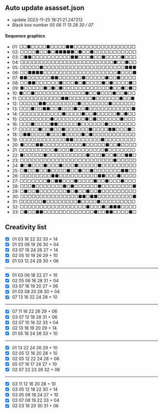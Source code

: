 ## Auto update asasset.json

* update 2023-11-25 18:21:21.247212
* Black box number _05 06 11 13 28 30 / 07_
#### Sequence graphics

* 01: □□■□□□□■□□□□■■□□□□□□□□□□□□□□□□
* 02: □□□□■□□■□■■■■■□■□□■□□□□□□□□□□□
* 03: □■■□□□□□□□□□□■■□□□■□□■□□□□■□□□
* 04: □□□□□□□□□□□□□□□□□□□□□□□□■□□■□□
* 05: □□□□□■□□□□□□□□□□□□□□□□□□□□□■■■
* 06: □□■■■■□□□□□□□□□□□□□□□□□□□■□□□■
* 07: ■■□□□□□□■■□□□□□□■□□□□□■□□■□□□□
* 08: □□■■□□□□□□■□□□■□■□□□□■□■□□□□■□
* 09: ■□□□□□■□■□■□□□□□□□□□□□□■□□■□■□
* 10: ■□□■□□□□□□□□□□□□□■□□■□□□■□□■□□
* 11: □□□□□□□□□□□■■□□□□□□■□□□□□□■□□■
* 12: □□□□□■■□□□□□□□□■□□□□□□□■□□□□□□
* 13: □□□■□□■■□□■□□□■□□■□□□□□□□□□□□■
* 14: □□□□□□□□□□□■□□□□■□□■□□□□□■□■□□
* 15: □□□□□□□□■□□□□□□□□■□■□□□□□□■□□□
* 16: □□□■□□□□■■□□□□□■□□□□□□■□□□□□□□
* 17: □□□□□■□□■□□■□□□□□□■□□□□■■□□□■□
* 18: □■■□□□□■□□□■□□□□■□■□□□□□□□□□□□
* 19: □□□□□□□□□□□□■■□□□□□□□■□□□□□□□□
* 20: ■□□□■■□□□□□□□□□□■□□□□□■□□■□□□□
* 21: □□□□□□□□□■□□□■□□□□□□□□■□□□□□□□
* 22: ■□□□□□■□□□□□□□□□□■□□□■□□■□□■■□
* 23: □□□□□□□□□□□□□□□□□□□□□□□□■□□□□□
* 24: ■□■□□□■□□□■□□□■□□□□□■□□□□□□□□□
* 25: □■□□■□□■□□□□■□□■□□■□□□□□□□■■□□
* 26: □□□□□□□□■■□□□□□□□□□□■■□□□■□□□□
* 27: □□□□□□□■□■■□□□■□□□□■□□■□□□■□□□
* 28: □□□■□□□□□□□■□■□□□□□□■□□□□□□□□■
* 29: □■□□■□□□□□□□■□■□□■□□■□□□□□□□□□
* 30: □□□□□□□□□□□□□□□■■□■■□□□□□□□□□■
* 31: □□□□□□■□□□□□□□□■□□□□■□□□□□□□□□
* 32: □□□□□□□□□□□□□□□□□■□□□■□■■■□□□□
* 33: □■□□■■□□□□□□□□□□□□□■□□■■□□□□■□
## Creativity list

- [x] 01 03 16 22 32 33 + 14
- [x] 01 03 06 19 26 30 + 04
- [x] 03 07 18 24 26 27 + 14
- [x] 02 05 10 19 26 29 + 10
- [x] 01 03 12 24 28 30 + 06
***
- [x] 01 03 06 18 22 27 + 10
- [x] 02 05 06 16 28 31 + 04
- [x] 03 07 16 19 20 27 + 06
- [x] 01 03 08 20 28 30 + 04
- [x] 07 13 16 22 24 28 + 10
***
- [x] 07 11 16 22 26 29 + 06
- [x] 03 07 12 18 28 31 + 06
- [x] 02 07 10 16 32 33 + 04
- [x] 02 13 18 19 20 29 + 14
- [x] 01 05 18 24 26 33 + 10
***
- [x] 01 13 22 24 26 29 + 10
- [x] 02 05 12 16 20 28 + 10
- [x] 02 05 12 22 24 28 + 06
- [x] 05 07 16 17 24 27 + 10
- [x] 02 07 22 23 28 32 + 06
***
- [x] 03 11 12 16 20 28 + 10
- [x] 03 05 12 18 22 30 + 14
- [x] 03 05 08 16 24 27 + 10
- [x] 03 07 08 19 22 33 + 04
- [x] 02 03 16 20 30 31 + 06

